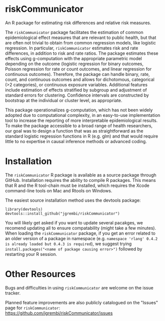 # riskCommunicator
An R package for estimating risk differences and relative risk measures.

The `riskCommunicator` package facilitates the estimation of common epidemiological effect measures that are relevant to public health, but that are often not trivial to obtain from common regression models, like logistic regression. In particular, `riskCommunicator` estimates risk and rate differences, in addition to risk and rate ratios. The package estimates these effects using g-computation with the appropriate parametric model depending on the outcome (logistic regression for binary outcomes, Poisson regression for rate or count outcomes, and linear regression for continuous outcomes). Therefore, the package can handle binary, rate, count, and continuous outcomes and allows for dichotomous, categorical (>2 categories), or continuous exposure variables. Additional features include estimation of effects stratified by subgroup and adjustment of standard errors for clustering. Confidence intervals are constructed by bootstrap at the individual or cluster level, as appropriate. 

This package operationalizes g-computation, which has not been widely adopted due to computational complexity, in an easy-to-use implementation tool to increase the reporting of more interpretable epidemiological results. To make the package accessible to a broad range of health researchers, our goal was to design a function that was as straightforward as the standard logistic regression functions in R (e.g. glm) and that would require little to no expertise in causal inference methods or advanced coding.


# Installation
The `riskCommunicator` R package is available as a source package through GitHub. Installation requires the ability to compile R packages. This means that R and the R tool-chain must be installed, which requires the Xcode command-line tools on Mac and Rtools on Windows.

The easiest source installation method uses the devtools package:

```
library(devtools)
devtools::install_github("jgrembi/riskCommunicator")
```
You will likely get asked if you want to update several pacakges, we recomend updating all to ensure compatability (might take a few minutes).  When loading the `riskCommunicator` package, if you get an error related to an older version of a package in namespace (e.g. `namespace 'rlang' 0.4.2 is already loaded but 0.4.3 is required`), we suggest trying `install.packages("<name of package causing error>")` followed by restarting your R session.

# Other Resources

Bugs and difficulties in using `riskCommunicator` are welcome on the issue tracker.

Planned feature improvements are also publicly catalogued on the "Issues" page for `riskCommunicator`: https://github.com/jgrembi/riskCommunicator/issues
